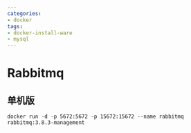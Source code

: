 ```yaml
---
categories: 
- docker
tags:
- docker-install-ware
- mysql
---
```



# Rabbitmq

## 单机版
`
docker run -d -p 5672:5672 -p 15672:15672 --name rabbitmq rabbitmq:3.8.3-management
`